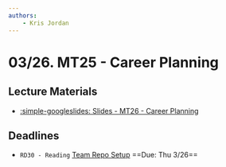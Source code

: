 ```yaml
---
authors:
    - Kris Jordan
---
```


# 03/26. MT25 - Career Planning

## Lecture Materials


* [:simple-googleslides: Slides - MT26 - Career Planning](https://www.canva.com/design/DAGBM8rIrYQ/34x2Ts0Bf-o2rLBhHsVEOg/edit)

## Deadlines

* `RD30 - Reading` [Team Repo Setup](https://comp423-25s.github.io/resources/exercises/sp00-api-spec/#team-project-setup) ==Due: Thu 3/26==